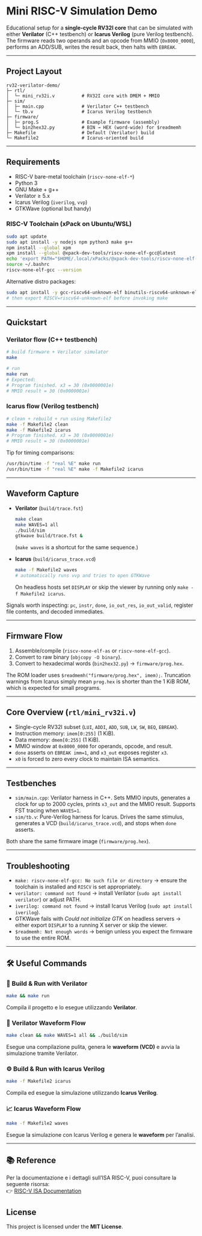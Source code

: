 # Mini RISC-V Simulation Demo

Educational setup for a **single-cycle RV32I core** that can be simulated with either **Verilator** (C++ testbench) or **Icarus Verilog** (pure Verilog testbench). The firmware reads two operands and an opcode from MMIO (`0x8000_0000`), performs an ADD/SUB, writes the result back, then halts with `EBREAK`.

---

## Project Layout

```
rv32-verilator-demo/
├─ rtl/
│  └─ mini_rv32i.v          # RV32I core with DMEM + MMIO
├─ sim/
│  ├─ main.cpp              # Verilator C++ testbench
│  └─ tb.v                  # Icarus Verilog testbench
├─ firmware/
│  ├─ prog.S                # Example firmware (assembly)
│  └─ bin2hex32.py          # BIN → HEX (word-wide) for $readmemh
├─ Makefile                 # Default (Verilator) build
└─ Makefile2                # Icarus-oriented build
```

---

## Requirements

- RISC-V bare-metal toolchain (`riscv-none-elf-*`)
- Python 3
- GNU Make + g++
- Verilator ≥ 5.x
- Icarus Verilog (`iverilog`, `vvp`)
- GTKWave (optional but handy)

### RISC-V Toolchain (xPack on Ubuntu/WSL)

```bash
sudo apt update
sudo apt install -y nodejs npm python3 make g++
npm install --global xpm
xpm install --global @xpack-dev-tools/riscv-none-elf-gcc@latest
echo 'export PATH="$HOME/.local/xPacks/@xpack-dev-tools/riscv-none-elf-gcc/*/.content/bin:$PATH"' >> ~/.bashrc
source ~/.bashrc
riscv-none-elf-gcc --version
```

Alternative distro packages:

```bash
sudo apt install -y gcc-riscv64-unknown-elf binutils-riscv64-unknown-elf
# then export RISCV=riscv64-unknown-elf before invoking make
```

---

## Quickstart

### Verilator flow (C++ testbench)

```bash
# build firmware + Verilator simulator
make

# run
make run
# Expected:
# Program finished. x3 = 30 (0x0000001e)
# MMIO result = 30 (0x0000001e)
```

### Icarus flow (Verilog testbench)

```bash
# clean + rebuild + run using Makefile2
make -f Makefile2 clean
make -f Makefile2 icarus
# Program finished. x3 = 30 (0x0000001e)
# MMIO result = 30 (0x0000001e)
```

Tip for timing comparisons:

```bash
/usr/bin/time -f "real %E" make run
/usr/bin/time -f "real %E" make -f Makefile2 icarus
```

---

## Waveform Capture

- **Verilator** (`build/trace.fst`)
  ```bash
  make clean
  make WAVES=1 all
  ./build/sim
  gtkwave build/trace.fst &
  ```
  (`make waves` is a shortcut for the same sequence.)

- **Icarus** (`build/icarus_trace.vcd`)
  ```bash
  make -f Makefile2 waves
  # automatically runs vvp and tries to open GTKWave
  ```
  On headless hosts set `DISPLAY` or skip the viewer by running only
  `make -f Makefile2 icarus`.

Signals worth inspecting: `pc`, `instr`, `done`, `io_out_res`, `io_out_valid`, register file contents, and decoded immediates.

---

## Firmware Flow

1. Assemble/compile (`riscv-none-elf-as` or `riscv-none-elf-gcc`).
2. Convert to raw binary (`objcopy -O binary`).
3. Convert to hexadecimal words (`bin2hex32.py`) → `firmware/prog.hex`.

The ROM loader uses `$readmemh("firmware/prog.hex", imem);`. Truncation warnings from Icarus simply mean `prog.hex` is shorter than the 1 KiB ROM, which is expected for small programs.

---

## Core Overview (`rtl/mini_rv32i.v`)

- Single-cycle RV32I subset (`LUI`, `ADDI`, `ADD`, `SUB`, `LW`, `SW`, `BEQ`, `EBREAK`).
- Instruction memory: `imem[0:255]` (1 KiB).
- Data memory: `dmem[0:255]` (1 KiB).
- MMIO window at `0x8000_0000` for operands, opcode, and result.
- `done` asserts on `EBREAK imm=1`, and `x3_out` exposes register `x3`.
- `x0` is forced to zero every clock to maintain ISA semantics.

---

## Testbenches

- `sim/main.cpp`: Verilator harness in C++. Sets MMIO inputs, generates a clock for up to 2000 cycles, prints `x3_out` and the MMIO result. Supports FST tracing when `WAVES=1`.
- `sim/tb.v`: Pure-Verilog harness for Icarus. Drives the same stimulus, generates a VCD (`build/icarus_trace.vcd`), and stops when `done` asserts.

Both share the same firmware image (`firmware/prog.hex`).

---

## Troubleshooting

- `make: riscv-none-elf-gcc: No such file or directory` → ensure the toolchain is installed and `RISCV` is set appropriately.
- `verilator: command not found` → install Verilator (`sudo apt install verilator`) or adjust PATH.
- `iverilog: command not found` → install Icarus Verilog (`sudo apt install iverilog`).
- GTKWave fails with *Could not initialize GTK* on headless servers → either export `DISPLAY` to a running X server or skip the viewer.
- `$readmemh: Not enough words` → benign unless you expect the firmware to use the entire ROM.

---

## 🛠️ Useful Commands

### 🔧 Build & Run with Verilator
```bash
make && make run
```
Compila il progetto e lo esegue utilizzando **Verilator**.

### 🌊 Verilator Waveform Flow
```bash
make clean && make WAVES=1 all && ./build/sim
```
Esegue una compilazione pulita, genera le **waveform (VCD)** e avvia la simulazione tramite Verilator.

### ⚙️ Build & Run with Icarus Verilog
```bash
make -f Makefile2 icarus
```
Compila ed esegue la simulazione utilizzando **Icarus Verilog**.

### 📈 Icarus Waveform Flow
```bash
make -f Makefile2 waves
```
Esegue la simulazione con Icarus Verilog e genera le **waveform** per l’analisi.

---

## 📚 Reference

Per la documentazione e i dettagli sull’ISA RISC-V, puoi consultare la seguente risorsa:  
👉 [RISC-V ISA Documentation](https://msyksphinz-self.github.io/riscv-isadoc/html/rvi.html)


## License

This project is licensed under the **MIT License**. 
